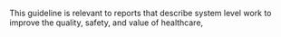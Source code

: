 This guideline is relevant to reports that describe system level work to improve the quality, safety, and value of healthcare,